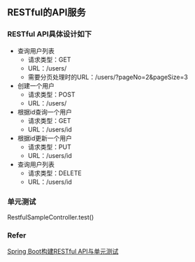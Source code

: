 ## RESTful的API服务
### RESTful API具体设计如下
- 查询用户列表
    - 请求类型：GET
    - URL：/users/
    - 需要分页处理时的URL：/users/?pageNo=2&pageSize=3
- 创建一个用户
    - 请求类型：POST
    - URL：/users/
- 根据id查询一个用户
    - 请求类型：GET
    - URL：/users/id
- 根据id更新一个用户
    - 请求类型：PUT
    - URL：/users/id
- 查询用户列表
    - 请求类型：DELETE
    - URL：/users/id
### 单元测试
RestfulSampleController.test()
### Refer
[Spring Boot构建RESTful API与单元测试](http://blog.didispace.com/springbootrestfulapi/)

